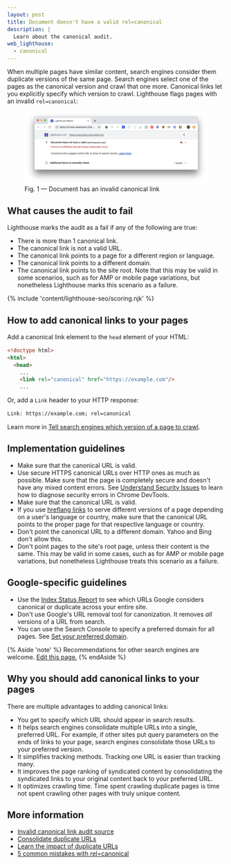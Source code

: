 ```yaml
---
layout: post
title: Document doesn't have a valid rel=canonical
description: |
  Learn about the canonical audit.
web_lighthouse:
  - canonical
---
```


When multiple pages have similar content,
search engines consider them duplicate versions of the same page.
Search engines select one of the pages as the canonical version and crawl that one more. 
Canonical links let you explicitly specify which version to crawl.
Lighthouse flags pages with an invalid `rel=canonical`:

<figure class="w-figure">
  <img class="w-screenshot w-screenshot--filled" src="canonical.png" alt="Lighthouse audit showing document with invalid canonical link">
  <figcaption class="w-figcaption">
    Fig. 1 — Document has an invalid canonical link
  </figcaption>
</figure>

## What causes the audit to fail

Lighthouse marks the audit as a fail if any of the following are true:

- There is more than 1 canonical link.
- The canonical link is not a valid URL.
- The canonical link points to a page for a different region or language.
- The canonical link points to a different domain.
- The canonical link points to the site root. Note that this may be valid in some scenarios,
  such as for AMP or mobile page variations, but nonetheless Lighthouse marks this scenario as
  a failure.

{% include 'content/lighthouse-seo/scoring.njk' %}

## How to add canonical links to your pages

Add a canonical link element to the `head` element of your HTML:

```html
<!doctype html>
<html>
  <head>
    ...
    <link rel="canonical" href="https://example.com"/>
    ...
```
Or, add a `Link` header to your HTTP response:

```html
Link: https://example.com; rel=canonical
```

Learn more in [Tell search engines which version of a page to crawl](/tell-search-engine-canonical-url).

## Implementation guidelines

- Make sure that the canonical URL is valid.
- Use secure HTTPS canonical URLs over HTTP ones as much as possible. Make sure that the page
  is completely secure and doesn't have any mixed content errors. See [Understand Security
  Issues](https://developers.google.com/web/tools/chrome-devtools/security/) to learn how to diagnose security errors in Chrome DevTools.
- Make sure that the canonical URL is valid.
- If you use [hreflang links](https://support.google.com/webmasters/answer/189077) to serve different versions of a page
  depending on a user's language or country, make sure that the canonical URL points to the
  proper page for that respective language or country.
- Don't point the canonical URL to a different domain. Yahoo and Bing don't allow this.
- Don't point pages to the site's root page, unless their content is the same. This may be
  valid in some cases, such as for AMP or mobile page variations, but nonetheless Lighthouse
  treats this scenario as a failure.

## Google-specific guidelines

- Use the [Index Status Report](https://search.google.com/search-console/index) to see which URLs Google considers canonical
  or duplicate across your entire site.
- Don't use Google's URL removal tool for canonization. It removes *all* versions of a URL
  from search.
- You can use the Search Console to specify a preferred domain for all pages. See [Set your
  preferred domain](https://support.google.com/webmasters/answer/44231).

{% Aside 'note' %}
Recommendations for other search engines are welcome.
[Edit this page.](https://github.com/google/WebFundamentals/tree/master/src/content/en/tools/lighthouse/audits/canonical.md)
{% endAside %}

## Why you should add canonical links to your pages

There are multiple advantages to adding canonical links:

- You get to specify which URL should appear in search results.
- It helps search engines consolidate multiple URLs into a single, preferred URL. For example,
  if other sites put query parameters on the ends of links to your page, search engines
  consolidate those URLs to your preferred version.
- It simplifies tracking methods. Tracking one URL is easier than tracking many.
- It improves the page ranking of syndicated content by consolidating the syndicated links to
  your original content back to your preferred URL.
- It optimizes crawling time. Time spent crawling duplicate pages is time not spent crawling
  other pages with truly unique content.

## More information

- [Invalid canonical link audit source](https://github.com/GoogleChrome/lighthouse/blob/master/lighthouse-core/audits/seo/canonical.js)
- [Consolidate duplicate URLs](https://support.google.com/webmasters/answer/139066)
- [Learn the impact of duplicate URLs](https://support.google.com/webmasters/answer/6080548)
- [5 common mistakes with rel=canonical](https://webmasters.googleblog.com/2013/04/5-common-mistakes-with-relcanonical.html)

